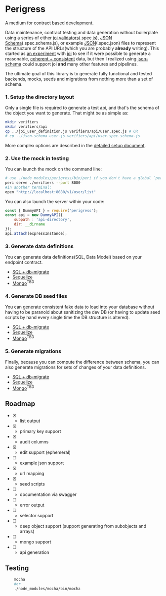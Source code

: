 Perigress
=========

A medium for contract based development.

Data maintenance, contract testing and data generation without boilerplate using a series of either [joi validators](https://joi.dev/api/)(.spec.js), [JSON Schema](https://json-schema.org/)(.spec.schema.js), or example [JSON](https://json.org/example.html)(.spec.json) files to represent the structure of the API URLs(which you are probably **already** writing). This started as [an experiment](https://github.com/khrome/joinerator) with [joi](https://joi.dev/) to see if it were possible to generate a reasonable, [coherent + consistent](https://github.com/khrome/perigress/blob/master/docs/coherent-consistent.md) data, but then I realized using [json-schema](https://json-schema.org/) could support joi **and** many other features and pipelines.

The ultimate goal of this library is to generate fully functional and tested backends, mocks, seeds and migrations from nothing more than a set of schema.

### 1. Setup the directory layout

Only a single file is required to generate a test api, and that's the schema of the object you want to generate. That might be as simple as:

```bash
mkdir verifiers
mkdir verifiers/api
cp ../joi_user_definition.js verifiers/api/user.spec.js # OR
# cp ../json-schema_user.js verifiers/api/user.spec.schema.js
```


More complex options are described in the [detailed setup document](https://github.com/khrome/perigress/blob/master/docs/directory-layout.md).

### 2. Use the mock in testing

You can launch the mock on the command line:

```bash
# use ./node_modules/perigress/bin/peri if you don't have a global `peri`
peri serve ./verifiers --port 8080
#in another terminal:
open "http://localhost:8080/v1/user/list"
```

You can also launch the server within your code:

```javascript
const { DummyAPI } = require('perigress');
const api = new DummyAPI({
    subpath : 'api-directory',
    dir: __dirname
});
api.attach(expressInstance);

```

### 3. Generate data definitions

You can generate data definitions(SQL, Data Model) based on your endpoint contract.

- [SQL + db-migrate](https://github.com/khrome/perigress/blob/master/docs/sql-db-migrate.md)
- [Sequelize](https://github.com/khrome/perigress/blob/master/docs/sequelize.md)
- [Mongo](https://github.com/khrome/perigress/blob/master/docs/mongo.md)<sup>TBD</sup>


### 4. Generate DB seed files

You can generate consistent fake data to load into your database without having to be paranoid about sanitizing the dev DB (or having to update seed scripts by hand every single time the DB structure is altered).

- [SQL + db-migrate](https://github.com/khrome/perigress/blob/master/docs/sql-db-migrate-insert.md)
- [Sequelize](https://github.com/khrome/perigress/blob/master/docs/sequelize-insert.md)
- [Mongo](https://github.com/khrome/perigress/blob/master/docs/mongo-insert.md)<sup>TBD</sup>

### 5. Generate migrations

Finally, because you can compute the difference between schema, you can also generate migrations for sets of changes of your data definitions.

- [SQL + db-migrate](https://github.com/khrome/perigress/blob/master/docs/sql-db-migrate-migration.md)
- [Sequelize](https://github.com/khrome/perigress/blob/master/docs/sequelize-migration.md)
- [Mongo](https://github.com/khrome/perigress/blob/master/docs/mongo-migration.md)<sup>TBD</sup>

Roadmap
-------

- [x] - list output
- [x] - primary key support
- [x] - audit columns
- [x] - edit support (ephemeral)
- [ ] - example json support
- [x] - url mapping
- [x] - seed scripts
- [ ] - documentation via swagger
- [ ] - error output
- [ ] - selector support
- [ ] - deep object support (support generating from subobjects and arrays)
- [ ] - mongo support
- [ ] - api generation


Testing
-------

```bash
    mocha
    #or
    ./node_modules/mocha/bin/mocha
```
